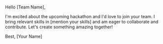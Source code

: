 Hello [Team Name],

I'm excited about the upcoming hackathon and I'd love to join your team. I bring relevant skills in [mention your skills] and am eager to collaborate and contribute. Let's create something amazing together!

Best,
[Your Name]





